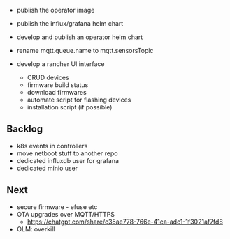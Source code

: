 - publish the operator image
- publish the influx/grafana helm chart
- develop and publish an operator helm chart
- rename mqtt.queue.name to mqtt.sensorsTopic

- develop a rancher UI interface

  - CRUD devices
  - firmware build status
  - download firmwares
  - automate script for flashing devices
  - installation script (if possible)

## Backlog

- k8s events in controllers
- move netboot stuff to another repo
- dedicated influxdb user for grafana
- dedicated minio user

## Next

- secure firmware - efuse etc
- OTA upgrades over MQTT/HTTPS
  - https://chatgpt.com/share/c35ae778-766e-41ca-adc1-1f3021af7fd8
- OLM: overkill
